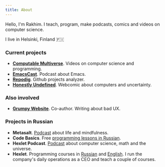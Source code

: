 ```yaml
---
title: About
---
```


Hello, I'm Rakhim. I teach, program, make podcasts, comics and videos on computer science.

I live in Helsinki, Finland 🇫🇮

### Current projects
- __[Computable Multiverse](https://www.youtube.com/channel/UCBmKU1FHwhAoljWDORWgcRA)__. Videos on computer science and programming.
- __[EmacsCast](http://emacscast.rakhim.org/)__. Podcast about Emacs.
- __[Repodig](https://repodig.com/)__. Github projects analyzer.
- __[Honestly Undefined](/honestly-undefined/)__. Webcomic about computers and uncertainty.

### Also involved
- __[Grumpy Website](http://grumpy.website/)__. Co-author. Writing about bad UX.

### Projects in Russian
- __Metasalt__. [Podcast](https://metasalt.pinecast.co/) about life and mindfulness.
- __Code Basics__. Free [programming lessons in Russian](https://code-basics.ru).
- __Hexlet Podcast__. [Podcast](https://ru.hexlet.io/blog/categories/podcast) about computer science, math and the universe.
- __Hexlet__. Programming courses in [Russian](https://ru.hexlet.io) and [English](https://en.hexlet.io). I run the company's daily operations as a CEO and teach a couple of courses.
